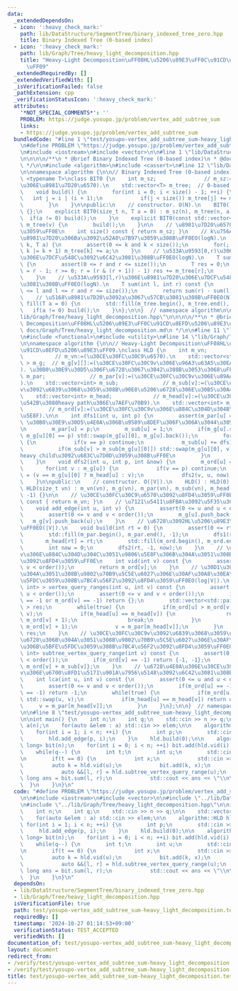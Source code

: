 ```yaml
---
data:
  _extendedDependsOn:
  - icon: ':heavy_check_mark:'
    path: lib/DataStructure/SegmentTree/binary_indexed_tree_zero.hpp
    title: Binary Indexed Tree (0-based index)
  - icon: ':heavy_check_mark:'
    path: lib/Graph/Tree/heavy_light_decomposition.hpp
    title: "Heavy-Light Decomposition\uFF08HL\u5206\u89E3\uFF0C\u91CD\u8EFD\u5206\u89E3\
      \uFF09"
  _extendedRequiredBy: []
  _extendedVerifiedWith: []
  _isVerificationFailed: false
  _pathExtension: cpp
  _verificationStatusIcon: ':heavy_check_mark:'
  attributes:
    '*NOT_SPECIAL_COMMENTS*': ''
    PROBLEM: https://judge.yosupo.jp/problem/vertex_add_subtree_sum
    links:
    - https://judge.yosupo.jp/problem/vertex_add_subtree_sum
  bundledCode: "#line 1 \"test/yosupo-vertex_add_subtree_sum-heavy_light_decomposition.test.cpp\"\
    \n#define PROBLEM \"https://judge.yosupo.jp/problem/vertex_add_subtree_sum\"\n\
    \n#include <iostream>\n#include <vector>\n\n#line 1 \"lib/DataStructure/SegmentTree/binary_indexed_tree_zero.hpp\"\
    \n\n\n\n/**\n * @brief Binary Indexed Tree (0-based index)\n * @docs docs/DataStructure/SegmentTree/binary_indexed_tree_zero.md\n\
    \ */\n\n#include <algorithm>\n#include <cassert>\n#line 12 \"lib/DataStructure/SegmentTree/binary_indexed_tree_zero.hpp\"\
    \n\nnamespace algorithm {\n\n// Binary Indexed Tree (0-based index).\ntemplate\
    \ <typename T>\nclass BIT0 {\n    int m_sz;               // m_sz:=(\u914D\u5217\
    \u306E\u8981\u7D20\u6570).\n    std::vector<T> m_tree;  // 0-based index.\n\n\
    \    void build() {\n        for(int i = 0; i < size() - 1; ++i) {\n         \
    \   int j = i | (i + 1);\n            if(j < size()) m_tree[j] += m_tree[i];\n\
    \        }\n    }\n\npublic:\n    // constructor. O(N).\n    BIT0() : BIT0(0)\
    \ {};\n    explicit BIT0(size_t n, T a = 0) : m_sz(n), m_tree(n, a) {\n      \
    \  if(a != 0) build();\n    }\n    explicit BIT0(const std::vector<T> &v) : m_sz(v.size()),\
    \ m_tree(v) {\n        build();\n    }\n\n    // \u8981\u7D20\u6570\u3092\u8FD4\
    \u3059\uFF0E\n    int size() const { return m_sz; }\n    // k\u756A\u76EE\u306E\
    \u8981\u7D20\u306Ba\u3092\u52A0\u7B97\u3059\u308B\uFF0EO(logN).\n    void add(int\
    \ k, T a) {\n        assert(0 <= k and k < size());\n        for(; k < size();\
    \ k |= k + 1) m_tree[k] += a;\n    }\n    // \u533A\u9593[0,r)\u306E\u8981\u7D20\
    \u306E\u7DCF\u548C\u3092\u6C42\u3081\u308B\uFF0EO(logN).\n    T sum(int r) const\
    \ {\n        assert(0 <= r and r <= size());\n        T res = 0;\n        for(r\
    \ = r - 1; r >= 0; r = (r & (r + 1)) - 1) res += m_tree[r];\n        return res;\n\
    \    }\n    // \u533A\u9593[l,r)\u306E\u8981\u7D20\u306E\u7DCF\u548C\u3092\u6C42\
    \u3081\u308B\uFF0EO(logN).\n    T sum(int l, int r) const {\n        assert(0\
    \ <= l and l <= r and r <= size());\n        return sum(r) - sum(l);\n    }\n\
    \    // \u5168\u8981\u7D20\u3092a\u3067\u57CB\u3081\u308B\uFF0EO(N).\n    void\
    \ fill(T a = 0) {\n        std::fill(m_tree.begin(), m_tree.end(), a);\n     \
    \   if(a != 0) build();\n    }\n};\n\n}  // namespace algorithm\n\n\n#line 1 \"\
    lib/Graph/Tree/heavy_light_decomposition.hpp\"\n\n\n\n/**\n * @brief Heavy-Light\
    \ Decomposition\uFF08HL\u5206\u89E3\uFF0C\u91CD\u8EFD\u5206\u89E3\uFF09\n * @docs\
    \ docs/Graph/Tree/heavy_light_decomposition.md\n */\n\n#line 11 \"lib/Graph/Tree/heavy_light_decomposition.hpp\"\
    \n#include <functional>\n#include <utility>\n#line 14 \"lib/Graph/Tree/heavy_light_decomposition.hpp\"\
    \n\nnamespace algorithm {\n\n// Heavy-Light Decomposition\uFF08HL\u5206\u89E3\uFF0C\
    \u91CD\u8EFD\u5206\u89E3\uFF09.\nclass HLD {\n    int m_vn;                  \
    \          // m_vn:=(\u30CE\u30FC\u30C9\u6570).\n    std::vector<std::vector<int>\
    \ > m_g;  // m_g[v][]:=(\u30CE\u30FC\u30C9v\u306E\u96A3\u63A5\u30EA\u30B9\u30C8\
    ). \u30B0\u30E9\u30D5\u306F\u6728\u3067\u3042\u308B\u3053\u3068\uFF0E\n    std::vector<int>\
    \ m_par;              // m_par[v]:=(\u30CE\u30FC\u30C9v\u306E\u89AA\u756A\u53F7\
    ).\n    std::vector<int> m_sub;              // m_sub[v]:=(\u30CE\u30FC\u30C9\
    v\u3092\u6839\u3068\u3059\u308B\u90E8\u5206\u6728\u306E\u30B5\u30A4\u30BA).\n\
    \    std::vector<int> m_head;             // m_head[v]:=(\u30CE\u30FC\u30C9v\u3092\
    \u542B\u3080heavy path\u306E\u7AEF\u70B9).\n    std::vector<int> m_ord;      \
    \        // m_ord[v]:=(\u30CE\u30FC\u30C9v\u306E\u884C\u304D\u304B\u3051\u9806\
    \u5E8F).\n\n    int dfs1(int u, int p) {\n        assert(m_par[u] == -1);  //\
    \ \u30B0\u30E9\u30D5\u4E0A\u306B\u9589\u8DEF\u306F\u306A\u3044\u3053\u3068\uFF0E\
    \n        m_par[u] = p;\n        m_sub[u] = 1;\n        if(m_g[u].size() > 1 and\
    \ m_g[u][0] == p) std::swap(m_g[u][0], m_g[u].back());\n        for(int &v : m_g[u])\
    \ {\n            if(v == p) continue;\n            m_sub[u] += dfs1(v, u);\n \
    \           if(m_sub[v] > m_sub[m_g[u][0]]) std::swap(m_g[u][0], v);  // m_g[u][0]\u306B\
    heavy child\u3092\u683C\u7D0D\u3059\u308B\uFF0E\n        }\n        return m_sub[u];\n\
    \    }\n    void dfs2(int u, int p, int &now) {\n        m_ord[u] = now++;\n \
    \       for(int v : m_g[u]) {\n            if(v == p) continue;\n            m_head[v]\
    \ = (v == m_g[u][0] ? m_head[u] : v);\n            dfs2(v, u, now);\n        }\n\
    \    }\n\npublic:\n    // constructor. O(|V|).\n    HLD() : HLD(0) {}\n    explicit\
    \ HLD(size_t vn) : m_vn(vn), m_g(vn), m_par(vn), m_sub(vn), m_head(vn), m_ord(vn,\
    \ -1) {}\n\n    // \u30CE\u30FC\u30C9\u6570\u3092\u8FD4\u3059\uFF0E\n    int order()\
    \ const { return m_vn; }\n    // \u7121\u5411\u8FBA\u3092\u5F35\u308B\uFF0E\n\
    \    void add_edge(int u, int v) {\n        assert(0 <= u and u < order());\n\
    \        assert(0 <= v and v < order());\n        m_g[u].push_back(v);\n     \
    \   m_g[v].push_back(u);\n    }\n    // \u6728\u3092HL\u5206\u89E3\u3059\u308B\
    \uFF0EO(|V|).\n    void build(int rt = 0) {\n        assert(0 <= rt and rt < order());\n\
    \        std::fill(m_par.begin(), m_par.end(), -1);\n        dfs1(rt, -1);\n \
    \       m_head[rt] = rt;\n        std::fill(m_ord.begin(), m_ord.end(), -1);\n\
    \        int now = 0;\n        dfs2(rt, -1, now);\n    }\n    // \u30CE\u30FC\u30C9\
    v\u306E\u884C\u304D\u304C\u3051\u9806\u5E8F\u306B\u304A\u3051\u308B\u756A\u53F7\
    \u3092\u8FD4\u3059\uFF0E\n    int vid(int v) const {\n        assert(0 <= v and\
    \ v < order());\n        return m_ord[v];\n    }\n    // \u30D1\u30B9u-v\u306B\
    \u304A\u3051\u308B\u9802\u70B9\u5C5E\u6027\u306E\u30AF\u30A8\u30EA\u306B\u5BFE\
    \u5FDC\u3059\u308B\u7BC4\u56F2\u3092\u8FD4\u3059\uFF0EO(log|V|).\n    std::vector<std::pair<int,\
    \ int> > vertex_query_ranges(int u, int v) const {\n        assert(0 <= u and\
    \ u < order());\n        assert(0 <= v and v < order());\n        if(m_ord[u]\
    \ == -1 or m_ord[v] == -1) return {};\n        std::vector<std::pair<int, int>\
    \ > res;\n        while(true) {\n            if(m_ord[u] > m_ord[v]) std::swap(u,\
    \ v);\n            if(m_head[u] == m_head[v]) {\n                res.emplace_back(m_ord[u],\
    \ m_ord[v] + 1);\n                break;\n            }\n            res.emplace_back(m_ord[m_head[v]],\
    \ m_ord[v] + 1);\n            v = m_par[m_head[v]];\n        }\n        return\
    \ res;\n    }\n    // \u30CE\u30FC\u30C9v\u3092\u6839\u3068\u3059\u308B\u90E8\u5206\
    \u6728\u306B\u304A\u3051\u308B\u9802\u70B9\u5C5E\u6027\u306E\u30AF\u30A8\u30EA\
    \u306B\u5BFE\u5FDC\u3059\u308B\u7BC4\u56F2\u3092\u8FD4\u3059\uFF0EO(1).\n    std::pair<int,\
    \ int> subtree_vertex_query_range(int v) const {\n        assert(0 <= v and v\
    \ < order());\n        if(m_ord[v] == -1) return {-1, -1};\n        return {m_ord[v],\
    \ m_ord[v] + m_sub[v]};\n    }\n    // \u6728\u4E0A\u306E\u30CE\u30FC\u30C9u\u3068\
    v\u306E\u6700\u8FD1\u5171\u901A\u7956\u5148\u3092\u6C42\u3081\u308B\uFF0EO(log|V|).\n\
    \    int lca(int u, int v) const {\n        assert(0 <= u and u < order());\n\
    \        assert(0 <= v and v < order());\n        if(m_ord[u] == -1 or m_ord[v]\
    \ == -1) return -1;\n        while(true) {\n            if(m_ord[u] > m_ord[v])\
    \ std::swap(u, v);\n            if(m_head[u] == m_head[v]) return u;\n       \
    \     v = m_par[m_head[v]];\n        }\n    }\n};\n\n}  // namespace algorithm\n\
    \n\n#line 8 \"test/yosupo-vertex_add_subtree_sum-heavy_light_decomposition.test.cpp\"\
    \n\nint main() {\n    int n;\n    int q;\n    std::cin >> n >> q;\n\n    std::vector<int>\
    \ a(n);\n    for(auto &elem : a) std::cin >> elem;\n\n    algorithm::HLD hld(n);\n\
    \    for(int i = 1; i < n; ++i) {\n        int p;\n        std::cin >> p;\n\n\
    \        hld.add_edge(p, i);\n    }\n    hld.build(0);\n\n    algorithm::BIT0<long\
    \ long> bit(n);\n    for(int i = 0; i < n; ++i) bit.add(hld.vid(i), a[i]);\n\n\
    \    while(q--) {\n        int t;\n        int u;\n        std::cin >> t >> u;\n\
    \n        if(t == 0) {\n            int x;\n            std::cin >> x;\n\n   \
    \         auto k = hld.vid(u);\n            bit.add(k, x);\n        } else {\n\
    \            auto &&[l, r] = hld.subtree_vertex_query_range(u);\n            long\
    \ long ans = bit.sum(l, r);\n            std::cout << ans << \"\\n\";\n      \
    \  }\n    }\n}\n"
  code: "#define PROBLEM \"https://judge.yosupo.jp/problem/vertex_add_subtree_sum\"\
    \n\n#include <iostream>\n#include <vector>\n\n#include \"../lib/DataStructure/SegmentTree/binary_indexed_tree_zero.hpp\"\
    \n#include \"../lib/Graph/Tree/heavy_light_decomposition.hpp\"\n\nint main() {\n\
    \    int n;\n    int q;\n    std::cin >> n >> q;\n\n    std::vector<int> a(n);\n\
    \    for(auto &elem : a) std::cin >> elem;\n\n    algorithm::HLD hld(n);\n   \
    \ for(int i = 1; i < n; ++i) {\n        int p;\n        std::cin >> p;\n\n   \
    \     hld.add_edge(p, i);\n    }\n    hld.build(0);\n\n    algorithm::BIT0<long\
    \ long> bit(n);\n    for(int i = 0; i < n; ++i) bit.add(hld.vid(i), a[i]);\n\n\
    \    while(q--) {\n        int t;\n        int u;\n        std::cin >> t >> u;\n\
    \n        if(t == 0) {\n            int x;\n            std::cin >> x;\n\n   \
    \         auto k = hld.vid(u);\n            bit.add(k, x);\n        } else {\n\
    \            auto &&[l, r] = hld.subtree_vertex_query_range(u);\n            long\
    \ long ans = bit.sum(l, r);\n            std::cout << ans << \"\\n\";\n      \
    \  }\n    }\n}\n"
  dependsOn:
  - lib/DataStructure/SegmentTree/binary_indexed_tree_zero.hpp
  - lib/Graph/Tree/heavy_light_decomposition.hpp
  isVerificationFile: true
  path: test/yosupo-vertex_add_subtree_sum-heavy_light_decomposition.test.cpp
  requiredBy: []
  timestamp: '2024-10-27 01:14:53+09:00'
  verificationStatus: TEST_ACCEPTED
  verifiedWith: []
documentation_of: test/yosupo-vertex_add_subtree_sum-heavy_light_decomposition.test.cpp
layout: document
redirect_from:
- /verify/test/yosupo-vertex_add_subtree_sum-heavy_light_decomposition.test.cpp
- /verify/test/yosupo-vertex_add_subtree_sum-heavy_light_decomposition.test.cpp.html
title: test/yosupo-vertex_add_subtree_sum-heavy_light_decomposition.test.cpp
---
```

